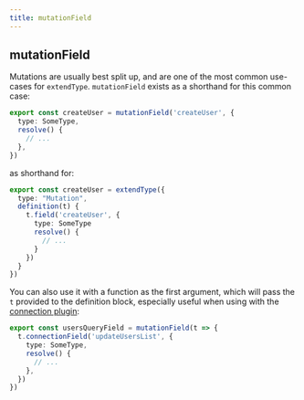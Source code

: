 ```yaml
---
title: mutationField
---
```


## mutationField

Mutations are usually best split up, and are one of the most common use-cases for `extendType`. `mutationField` exists as a shorthand for this common case:

```ts
export const createUser = mutationField('createUser', {
  type: SomeType,
  resolve() {
    // ...
  },
})
```

as shorthand for:

```ts
export const createUser = extendType({
  type: "Mutation",
  definition(t) {
    t.field('createUser', {
      type: SomeType
      resolve() {
        // ...
      }
    })
  }
})
```

You can also use it with a function as the first argument, which will pass the `t` provided to the definition block, especially useful when using with the [connection plugin](plugin-connection.md):

```ts
export const usersQueryField = mutationField(t => {
  t.connectionField('updateUsersList', {
    type: SomeType,
    resolve() {
      // ...
    },
  })
})
```
